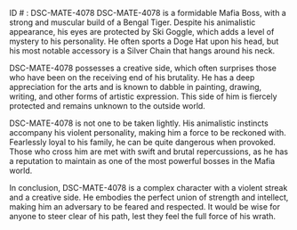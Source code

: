 ID # : DSC-MATE-4078
DSC-MATE-4078 is a formidable Mafia Boss, with a strong and muscular build of a Bengal Tiger. Despite his animalistic appearance, his eyes are protected by Ski Goggle, which adds a level of mystery to his personality. He often sports a Doge Hat upon his head, but his most notable accessory is a Silver Chain that hangs around his neck. 

DSC-MATE-4078 possesses a creative side, which often surprises those who have been on the receiving end of his brutality. He has a deep appreciation for the arts and is known to dabble in painting, drawing, writing, and other forms of artistic expression. This side of him is fiercely protected and remains unknown to the outside world. 

DSC-MATE-4078 is not one to be taken lightly. His animalistic instincts accompany his violent personality, making him a force to be reckoned with. Fearlessly loyal to his family, he can be quite dangerous when provoked. Those who cross him are met with swift and brutal repercussions, as he has a reputation to maintain as one of the most powerful bosses in the Mafia world. 

In conclusion, DSC-MATE-4078 is a complex character with a violent streak and a creative side. He embodies the perfect union of strength and intellect, making him an adversary to be feared and respected. It would be wise for anyone to steer clear of his path, lest they feel the full force of his wrath.
